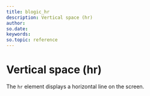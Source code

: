 ```yaml
---
title: blogic_hr
description: Vertical space (hr)
author:
so.date:
keywords:
so.topic: reference
---
```


# Vertical space (hr)

The `hr` element displays a horizontal line on the screen.
